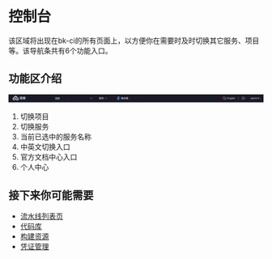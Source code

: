 # 控制台

该区域将出现在bk-ci的所有页面上，以方便你在需要时及时切换其它服务、项目等。该导航条共有6个功能入口。

## 功能区介绍

![BKCI &#x5BFC;&#x822A;&#x6761;](../.gitbook/assets/image%20%289%29.png)

1. 切换项目
2. 切换服务
3. 当前已选中的服务名称
4. 中英文切换入口
5. 官方文档中心入口
6. 个人中心

## 接下来你可能需要

* [流水线列表页](pipelines/pipeline-list.md)
* [代码库](repo.md)
* [构建资源](pools.md)
* [凭证管理](ticket.md)

